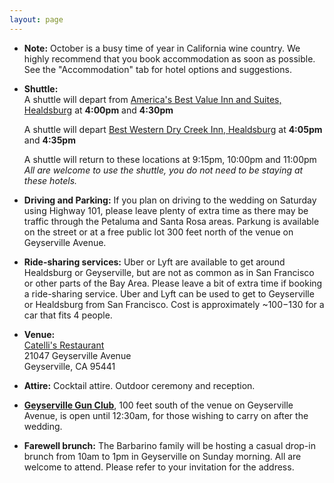 ```yaml
---
layout: page
---
```


- __Note:__ October is a busy time of year in California wine country. We highly recommend that you book accommodation as soon as possible. See the "Accommodation" tab for hotel options and suggestions.

- __Shuttle:__  
	A shuttle will depart from [America's Best Value Inn and Suites, Healdsburg](https://www.redlion.com/healdsburg) at __4:00pm__ and __4:30pm__
	  
	A shuttle will depart [Best Western Dry Creek Inn, Healdsburg](http://www.drycreekinn.com/) at __4:05pm__ and __4:35pm__
	  
	A shuttle will return to these locations at 9:15pm, 10:00pm and 11:00pm  
	_All are welcome to use the shuttle, you do not need to be staying at these hotels._

- __Driving and Parking:__ If you plan on driving to the wedding on Saturday using Highway 101, please leave plenty of extra time as there may be traffic through the Petaluma and Santa Rosa areas. Parkung is available on the street or at a free public lot 300 feet north of the venue on Geyserville Avenue. 

- __Ride-sharing services:__ Uber or Lyft are available to get around Healdsburg or Geyserville, but are not as common as in San Francisco or other parts of the Bay Area. Please leave a bit of extra time if booking a ride-sharing service. Uber and Lyft can be used to get to Geyserville or Healdsburg from San Francisco. Cost is approximately ~$100-$130 for a car that fits 4 people.

- __Venue:__  
	[Catelli's Restaurant](http://www.mycatellis.com/)  
	21047 Geyserville Avenue  
	Geyserville, CA 95441  

- __Attire:__ Cocktail attire. Outdoor ceremony and reception. 

- __[Geyserville Gun Club](https://www.geyservillegunclub.com/)__, 100 feet south of the venue on Geyserville Avenue, is open until 12:30am, for those wishing to carry on after the wedding.

- __Farewell brunch:__ The Barbarino family will be hosting a casual drop-in brunch from 10am to 1pm in Geyserville on Sunday morning. All are welcome to attend. Please refer to your invitation for the address.